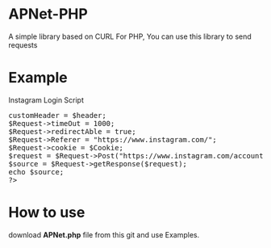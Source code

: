 # APNet-PHP
A simple library based on CURL For PHP, You can use this library to send requests

# Example

Instagram Login Script
<pre>
<?php
$username = $_GET["userName"];
$password = $_GET["passWord"];
include "APNet.php";
$Request = new APNet();
$PostFields = "username=$username&password=$password&queryParams=%7B%7D";
$Cookie = "Cookie: rur=FTW; csrftoken=vWvPmDpfC0cuyohcFtnRUqG68DSRjBJ0; mid=WxgRagALAAFfQ1Ovi5AT6uALqKNk; ig_cb=1; mcd=3;;";
$header = array(
     'x-csrftoken: vWvPmDpfC0cuyohcFtnRUqG68DSRjBJ0',
     'x-instagram-ajax: 82b04fd172a3',
     'x-requested-with: XMLHttpRequest',
);
$Request->customHeader = $header;
$Request->timeOut = 1000;
$Request->redirectAble = true;
$Request->Referer = "https://www.instagram.com/";
$Request->cookie = $Cookie;
$request = $Request->Post("https://www.instagram.com/accounts/login/ajax/", "defult", $PostFields);
$source = $Request->getResponse($request);
echo $source;
?>
</pre>

# How to use

download <b>APNet.php</b> file from this git and use Examples.
